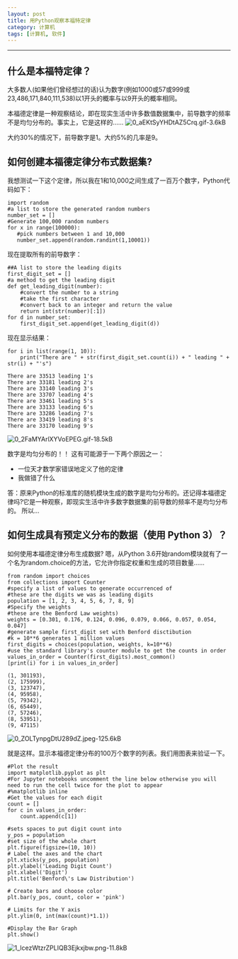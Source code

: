 ```yaml
---
layout: post
title: 用Python观察本福特定律
category: 计算机
tags: [计算机, 软件]
---
```



----------
## 什么是本福特定律？
大多数人(如果他们曾经想过的话)认为数字(例如1000或57或999或23,486,171,840,111,538)以1开头的概率与以9开头的概率相同。

本福德定律是一种观察结论，即在现实生活中许多数值数据集中，前导数字的频率不是均匀分布的。事实上，它是这样的……
![0_aEKtSyYHDtAZ5Crq.gif-3.6kB][1]

大约30%的情况下，前导数字是1。大约5%的几率是9。


## 如何创建本福德定律分布式数据集?
我想测试一下这个定律，所以我在1和10,000之间生成了一百万个数字，Python代码如下：
```
import random
#a list to store the generated random numbers
number_set = []
#Generate 100,000 random numbers
for x in range(100000):
   #pick numbers between 1 and 10,000
   number_set.append(random.randint(1,10001))
```

现在提取所有的前导数字：
```
##A list to store the leading digits
first_digit_set = []
#a method to get the leading digit
def get_leading_digit(number):
    #convert the number to a string
    #take the first character
    #convert back to an integer and return the value
    return int(str(number)[:1])
for d in number_set:
    first_digit_set.append(get_leading_digit(d))
```

现在显示结果：
```
for i in list(range(1, 10)):
    print("There are " + str(first_digit_set.count(i)) + " leading " + str(i) + "'s")
    
There are 33513 leading 1's
There are 33181 leading 2's
There are 33140 leading 3's
There are 33707 leading 4's
There are 33461 leading 5's
There are 33133 leading 6's
There are 33286 leading 7's
There are 33419 leading 8's
There are 33170 leading 9's
```

![0_2FaMYArlXYVoEPEG.gif-18.5kB][2]

数字是均匀分布的！！
这有可能源于一下两个原因之一：

- 一位天才数学家错误地定义了他的定律
- 我做错了什么

答：原来Python的标准库的随机模块生成的数字是均匀分布的。还记得本福德定律吗?它是一种观察，即现实生活中许多数字数据集的前导数的频率不是均匀分布的。
所以…

## 如何生成具有预定义分布的数据（使用 Python 3）？
如何使用本福德定律分布生成数据?
嗯，从Python 3.6开始random模块就有了一个名为random.choice的方法，它允许你指定权重和生成的项目数量……
```
from random import choices
from collections import Counter
#specify a list of values to generate occurrenced of
#these are the digits we was as leading digits
population = [1, 2, 3, 4, 5, 6, 7, 8, 9]
#Specify the weights 
#these are the Benford Law weights)
weights = [0.301, 0.176, 0.124, 0.096, 0.079, 0.066, 0.057, 0.054, 0.047]
#generate sample first_digit set with Benford disctibution
#k = 10**6 generates 1 million values 
first_digits = choices(population, weights, k=10**6)
#use the standard library's counter module to get the counts in order
values_in_order = Counter(first_digits).most_common()
[print(i) for i in values_in_order]

(1, 301193),
(2, 175999),
(3, 123747),
(4, 95958),
(5, 79342),
(6, 65449),
(7, 57246),
(8, 53951),
(9, 47115)
```
![0_ZOLTynpgDtU289dZ.jpeg-125.6kB][3]

就是这样。显示本福德定律分布的100万个数字的列表。我们用图表来验证一下。
```
#Plot the result
import matplotlib.pyplot as plt
#For Jupyter notebooks uncomment the line below otherwise you will need to run the cell twice for the plot to appear
#%matplotlib inline
#Get the values for each digit
count = []
for c in values_in_order:
    count.append(c[1])
    
#sets spaces to put digit count into
y_pos = population
#set size of the whole chart
plt.figure(figsize=(10, 10))
# Label the axes and the chart
plt.xticks(y_pos, population)
plt.ylabel('Leading Digit Count')
plt.xlabel('Digit')
plt.title('Benford\'s Law Distribution')
 
# Create bars and choose color
plt.bar(y_pos, count, color = 'pink')
 
# Limits for the Y axis
plt.ylim(0, int(max(count)*1.1))
 
#Display the Bar Graph
plt.show()
```

![1_lcezWtzrZPLIQB3Ejkxjbw.png-11.8kB][4]


  [1]: http://static.zybuluo.com/gamedebug/k7s0379vq87kvk793imdhwkm/0_aEKtSyYHDtAZ5Crq.gif
  [2]: http://static.zybuluo.com/gamedebug/lg7ob631bw20dxuelksizzcw/0_2FaMYArlXYVoEPEG.gif
  [3]: http://static.zybuluo.com/gamedebug/6kviox6id0v07ts5ulkglk3u/0_ZOLTynpgDtU289dZ.jpeg
  [4]: http://static.zybuluo.com/gamedebug/f9nlqito2897dwyfe1ffbpcs/1_lcezWtzrZPLIQB3Ejkxjbw.png